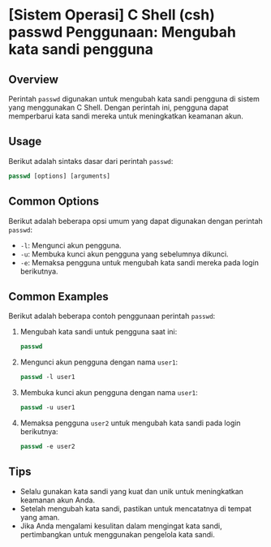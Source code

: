 # [Sistem Operasi] C Shell (csh) passwd Penggunaan: Mengubah kata sandi pengguna

## Overview
Perintah `passwd` digunakan untuk mengubah kata sandi pengguna di sistem yang menggunakan C Shell. Dengan perintah ini, pengguna dapat memperbarui kata sandi mereka untuk meningkatkan keamanan akun.

## Usage
Berikut adalah sintaks dasar dari perintah `passwd`:

```csh
passwd [options] [arguments]
```

## Common Options
Berikut adalah beberapa opsi umum yang dapat digunakan dengan perintah `passwd`:

- `-l`: Mengunci akun pengguna.
- `-u`: Membuka kunci akun pengguna yang sebelumnya dikunci.
- `-e`: Memaksa pengguna untuk mengubah kata sandi mereka pada login berikutnya.

## Common Examples
Berikut adalah beberapa contoh penggunaan perintah `passwd`:

1. Mengubah kata sandi untuk pengguna saat ini:
   ```csh
   passwd
   ```

2. Mengunci akun pengguna dengan nama `user1`:
   ```csh
   passwd -l user1
   ```

3. Membuka kunci akun pengguna dengan nama `user1`:
   ```csh
   passwd -u user1
   ```

4. Memaksa pengguna `user2` untuk mengubah kata sandi pada login berikutnya:
   ```csh
   passwd -e user2
   ```

## Tips
- Selalu gunakan kata sandi yang kuat dan unik untuk meningkatkan keamanan akun Anda.
- Setelah mengubah kata sandi, pastikan untuk mencatatnya di tempat yang aman.
- Jika Anda mengalami kesulitan dalam mengingat kata sandi, pertimbangkan untuk menggunakan pengelola kata sandi.